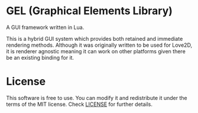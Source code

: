 # GEL (Graphical Elements Library)
A GUI framework written in Lua.

This is a hybrid GUI system which provides both retained and immediate rendering methods.
Although it was originally written to be used for Love2D, it is renderer agnostic meaning 
it can work on other platforms given there be an existing binding for it.

# License
This software is free to use. You can modify it and redistribute it under the terms of the 
MIT license. Check [LICENSE](LICENSE) for further details.
